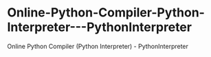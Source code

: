 # Online-Python-Compiler-Python-Interpreter---PythonInterpreter
Online Python Compiler (Python Interpreter) - PythonInterpreter
